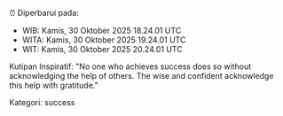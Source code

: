 ⏰ Diperbarui pada:
- WIB: Kamis, 30 Oktober 2025 18.24.01 UTC
- WITA: Kamis, 30 Oktober 2025 19.24.01 UTC
- WIT: Kamis, 30 Oktober 2025 20.24.01 UTC

Kutipan Inspiratif:
"No one who achieves success does so without acknowledging the help of others. The wise and confident acknowledge this help with gratitude."


Kategori: success

